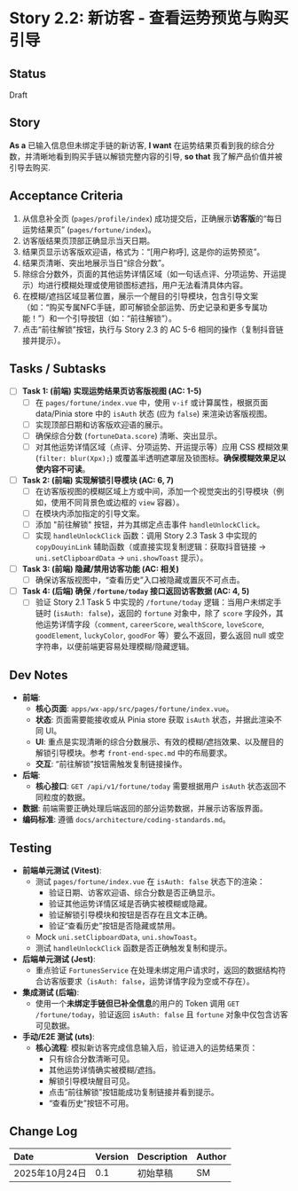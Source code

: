 # Story 2.2: 新访客 - 查看运势预览与购买引导

## Status

Draft

## Story

**As a** 已输入信息但未绑定手链的新访客,
**I want** 在运势结果页看到我的综合分数，并清晰地看到购买手链以解锁完整内容的引导,
**so that** 我了解产品价值并被引导去购买.

## Acceptance Criteria

1.  从信息补全页 (`pages/profile/index`) 成功提交后，正确展示**访客版**的“每日运势结果页” (`pages/fortune/index`)。
2.  访客版结果页顶部正确显示当天日期。
3.  结果页显示访客版欢迎语，格式为：“[用户称呼], 这是你的运势预览”。
4.  结果页清晰、突出地展示当日“综合分数”。
5.  除综合分数外，页面的其他运势详情区域（如一句话点评、分项运势、开运提示）均进行模糊处理或使用锁图标遮挡，用户无法看清具体内容。
6.  在模糊/遮挡区域显著位置，展示一个醒目的引导模块，包含引导文案（如：“购买专属NFC手链，即可解锁全部运势、历史记录和更多专属功能！”）和一个引导按钮（如：“前往解锁”）。
7.  点击“前往解锁”按钮，执行与 Story 2.3 的 AC 5-6 相同的操作（复制抖音链接并提示）。

## Tasks / Subtasks

- [ ] **Task 1: (前端) 实现运势结果页访客版视图 (AC: 1-5)**
  - [ ] 在 `pages/fortune/index.vue` 中，使用 `v-if` 或计算属性，根据页面 data/Pinia store 中的 `isAuth` 状态 (应为 `false`) 来渲染访客版视图。
  - [ ] 实现顶部日期和访客版欢迎语的展示。
  - [ ] 确保综合分数 (`fortuneData.score`) 清晰、突出显示。
  - [ ] 对其他运势详情区域（点评、分项运势、开运提示等）应用 CSS 模糊效果 (`filter: blur(Xpx);`) 或覆盖半透明遮罩层及锁图标。**确保模糊效果足以使内容不可读**。
- [ ] **Task 2: (前端) 实现解锁引导模块 (AC: 6, 7)**
  - [ ] 在访客版视图的模糊区域上方或中间，添加一个视觉突出的引导模块（例如，使用不同背景色或边框的 `view` 容器）。
  - [ ] 在模块内添加指定的引导文案。
  - [ ] 添加 "前往解锁" 按钮，并为其绑定点击事件 `handleUnlockClick`。
  - [ ] 实现 `handleUnlockClick` 函数：调用 Story 2.3 Task 3 中实现的 `copyDouyinLink` 辅助函数（或直接实现复制逻辑：获取抖音链接 -> `uni.setClipboardData` -> `uni.showToast` 提示）。
- [ ] **Task 3: (前端) 隐藏/禁用访客功能 (AC: 相关)**
  - [ ] 确保访客版视图中，“查看历史”入口被隐藏或置灰不可点击。
- [ ] **Task 4: (后端) 确保 `/fortune/today` 接口返回访客数据 (AC: 4, 5)**
  - [ ] 验证 Story 2.1 Task 5 中实现的 `/fortune/today` 逻辑：当用户未绑定手链时 (`isAuth: false`)，返回的 `fortune` 对象中，除了 `score` 字段外，其他运势详情字段（`comment`, `careerScore`, `wealthScore`, `loveScore`, `goodElement`, `luckyColor`, `goodFor` 等）要么不返回，要么返回 null 或空字符串，以便前端更容易处理模糊/隐藏逻辑。

## Dev Notes

- **前端**:
  - **核心页面**: `apps/wx-app/src/pages/fortune/index.vue`。
  - **状态**: 页面需要能接收或从 Pinia store 获取 `isAuth` 状态，并据此渲染不同 UI。
  - **UI**: 重点是实现清晰的综合分数展示、有效的模糊/遮挡效果、以及醒目的解锁引导模块。参考 `front-end-spec.md` 中的布局要求。
  - **交互**: “前往解锁”按钮需触发复制链接操作。
- **后端**:
  - **核心接口**: `GET /api/v1/fortune/today` 需要根据用户 `isAuth` 状态返回不同粒度的数据。
- **数据**: 前端需要正确处理后端返回的部分运势数据，并展示访客版界面。
- **编码标准**: 遵循 `docs/architecture/coding-standards.md`。

## Testing

- **前端单元测试 (Vitest)**:
  - 测试 `pages/fortune/index.vue` 在 `isAuth: false` 状态下的渲染：
    - 验证日期、访客欢迎语、综合分数是否正确显示。
    - 验证其他运势详情区域是否确实被模糊或隐藏。
    - 验证解锁引导模块和按钮是否存在且文本正确。
    - 验证“查看历史”按钮是否隐藏或禁用。
  - Mock `uni.setClipboardData`, `uni.showToast`。
  - 测试 `handleUnlockClick` 函数是否正确触发复制和提示。
- **后端单元测试 (Jest)**:
  - 重点验证 `FortunesService` 在处理未绑定用户请求时，返回的数据结构符合访客版要求（`isAuth: false`，运势详情字段为空或不存在）。
- **集成测试 (后端)**:
  - 使用一个**未绑定手链但已补全信息**的用户的 Token 调用 `GET /fortune/today`，验证返回 `isAuth: false` 且 `fortune` 对象中仅包含访客可见数据。
- **手动/E2E 测试 (uts)**:
  - **核心流程**: 模拟新访客完成信息输入后，验证进入的运势结果页：
    - 只有综合分数清晰可见。
    - 其他运势详情确实被模糊/遮挡。
    - 解锁引导模块醒目可见。
    - 点击“前往解锁”按钮能成功复制链接并看到提示。
    - “查看历史”按钮不可用。

## Change Log

| Date           | Version | Description | Author |
| :------------- | :------ | :---------- | :----- |
| 2025年10月24日 | 0.1     | 初始草稿    | SM     |
